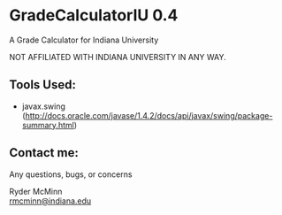 GradeCalculatorIU   0.4
=================

A Grade Calculator for Indiana University

NOT AFFILIATED WITH INDIANA UNIVERSITY IN ANY WAY.

Tools Used:
-----------
- javax.swing (http://docs.oracle.com/javase/1.4.2/docs/api/javax/swing/package-summary.html)

Contact me:
-----------

Any questions, bugs, or concerns

Ryder McMinn<br />
rmcminn@indiana.edu

